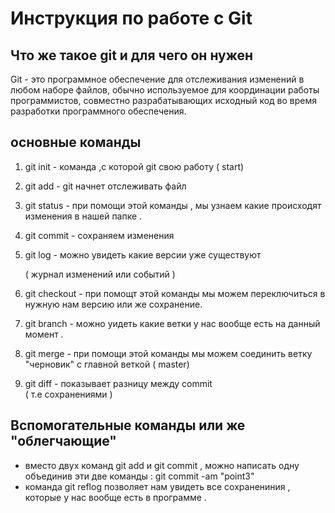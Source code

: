 # Инструкция по работе с Git #
## Что же такое git и для чего он нужен ##
Git - это программное обеспечение для отслеживания изменений в любом наборе файлов, обычно используемое для координации работы программистов, совместно разрабатывающих исходный код во время разработки программного обеспечения.


## основные команды ##

1. git init - команда ,с которой git свою работу ( start)
2. git add - git начнет отслеживать файл 
3. git status - при помощи этой команды , мы узнаем какие происходят изменения в нашей папке .
4. git commit - сохраняем изменения 
5. git log - можно увидеть какие версии уже существуют 

     ( журнал изменений или событий )
6. git checkout - при помощт этой команды мы можем переключиться в нужную нам версию или же сохранение.
7. git branch - можно уидеть какие ветки у нас вообще есть на данный момент .
8. git merge - при помощи этой команды мы можем соединить ветку "черновик" с главной веткой ( master)
9. git diff - показывает разницу между commit    
( т.е сохранениями )

## Вспомогательные команды или же "облегчающие" ##
* вместо двух команд git add и git commit , можно написать одну объединив эти две команды : git commit -am "point3"
* команда git reflog позволяет нам увидеть все сохранениния , которые у нас вообще есть в программе .